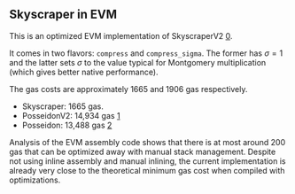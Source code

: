 ## Skyscraper in EVM

This is an optimized EVM implementation of SkyscraperV2 [0].

It comes in two flavors: `compress` and `compress_sigma`. The former has $σ = 1$ and the latter sets $σ$ to the value typical for Montgomery multiplication (which gives better native performance).

The gas costs are approximately 1665 and 1906 gas respectively.

* Skyscraper: 1665 gas.
* PosseidonV2: 14,934 gas [1]
* Posseidon: 13,488 gas [2]

Analysis of the EVM assembly code shows that there is at most around 200 gas that can be optimized away with manual stack management. Despite not using inline assembly and manual inlining, the current implementation is already very close to the theoretical minimum gas cost when compiled with optimizations.

[0]: https://eprint.iacr.org/2025/058
[1]: https://github.com/zemse/poseidon2-evm
[2]: https://github.com/chancehudson/poseidon-solidity

